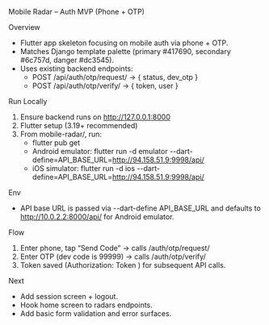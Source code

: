 Mobile Radar – Auth MVP (Phone + OTP)

Overview
- Flutter app skeleton focusing on mobile auth via phone + OTP.
- Matches Django template palette (primary #417690, secondary #6c757d, danger #dc3545).
- Uses existing backend endpoints:
  - POST /api/auth/otp/request/ → { status, dev_otp }
  - POST /api/auth/otp/verify/ → { token, user }

Run Locally
1) Ensure backend runs on http://127.0.0.1:8000
2) Flutter setup (3.19+ recommended)
3) From mobile-radar/, run:
   - flutter pub get
   - Android emulator: flutter run -d emulator --dart-define=API_BASE_URL=http://94.158.51.9:9998/api/
   - iOS simulator: flutter run -d ios --dart-define=API_BASE_URL=http://94.158.51.9:9998/api/

Env
- API base URL is passed via --dart-define API_BASE_URL and defaults to http://10.0.2.2:8000/api/ for Android emulator.

Flow
1) Enter phone, tap “Send Code” → calls /auth/otp/request/
2) Enter OTP (dev code is 99999) → calls /auth/otp/verify/
3) Token saved (Authorization: Token <token>) for subsequent API calls.

Next
- Add session screen + logout.
- Hook home screen to radars endpoints.
- Add basic form validation and error surfaces.
